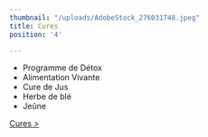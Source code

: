 ```yaml
---
thumbnail: "/uploads/AdobeStock_276031748.jpeg"
title: Cures
position: '4'

---
```

* Programme de Détox
* Alimentation Vivante
* Cure de Jus
* Herbe de blé
* Jeûne

[Cures >](/cures)